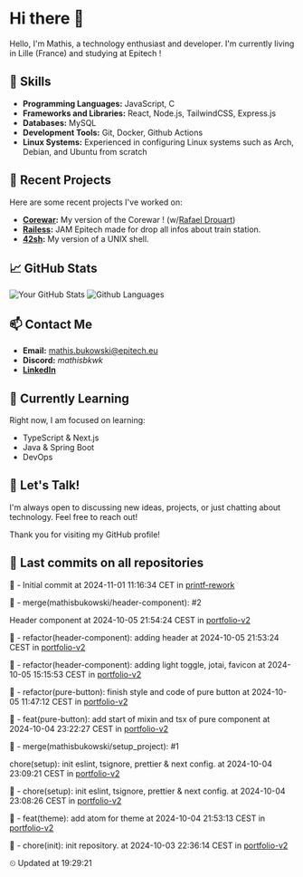 # Hi there 👋

Hello, I'm Mathis, a technology enthusiast and developer. 
I'm currently living in Lille (France) and studying at Epitech !

## 🌟 Skills
- **Programming Languages:** JavaScript, C
- **Frameworks and Libraries:** React, Node.js, TailwindCSS, Express.js
- **Databases:** MySQL
- **Development Tools:** Git, Docker, Github Actions
- **Linux Systems:** Experienced in configuring Linux systems such as Arch, Debian, and Ubuntu from scratch

## 🔭 Recent Projects
Here are some recent projects I've worked on:
- **[Corewar](https://github.com/mathisbukowski/Corewar):** My version of the Corewar ! (w/[Rafael Drouart](https://github.com/rafaeldrouart))
- **[Railess](https://github.com/mathisbukowski/Railess):** JAM Epitech made for drop all infos about train station.
- **[42sh](https://github.com/mathisbukowski/42sh):** My version of a UNIX shell.

## 📈 GitHub Stats
![Your GitHub Stats](https://github-readme-stats.vercel.app/api?username=mathisbukowski&show_icons=true&theme=radical&v=1)
![Github Languages](https://github-readme-stats.vercel.app/api/top-langs?username=mathisbukowski&layout=compact&show_icons=true&theme=radical&v=1)


## 📫 Contact Me
- **Email:** [mathis.bukowski@epitech.eu](mailto:mathis.bukowski@epitech.eu)
- **Discord:** _mathisbkwk_
- **[LinkedIn](https://www.linkedin.com/in/mathisbukowski/)**

## 🌱 Currently Learning
Right now, I am focused on learning:
- TypeScript & Next.js
- Java & Spring Boot
- DevOps

## 💬 Let's Talk!
I'm always open to discussing new ideas, projects, or just chatting about technology. Feel free to reach out!

Thank you for visiting my GitHub profile!


## 🚦 Last commits on all repositories


🔸 - Initial commit at 2024-11-01 11:16:34 CET in [printf-rework](https://github.com/mathisbukowski/printf-rework)

🔸 - merge(mathisbukowski/header-component): #2

Header component at 2024-10-05 21:54:24 CEST in [portfolio-v2](https://github.com/mathisbukowski/portfolio-v2)

🔸 - refactor(header-component): adding header at 2024-10-05 21:53:24 CEST in [portfolio-v2](https://github.com/mathisbukowski/portfolio-v2)

🔸 - refactor(header-component): adding light toggle, jotai, favicon at 2024-10-05 15:15:53 CEST in [portfolio-v2](https://github.com/mathisbukowski/portfolio-v2)

🔸 - refactor(pure-button): finish style and code of pure button at 2024-10-05 11:47:12 CEST in [portfolio-v2](https://github.com/mathisbukowski/portfolio-v2)

🔸 - feat(pure-button): add start of mixin and tsx of pure component at 2024-10-04 23:22:27 CEST in [portfolio-v2](https://github.com/mathisbukowski/portfolio-v2)

🔸 - merge(mathisbukowski/setup_project): #1

chore(setup): init eslint, tsignore, prettier & next config. at 2024-10-04 23:09:21 CEST in [portfolio-v2](https://github.com/mathisbukowski/portfolio-v2)

🔸 - chore(setup): init eslint, tsignore, prettier & next config. at 2024-10-04 23:08:26 CEST in [portfolio-v2](https://github.com/mathisbukowski/portfolio-v2)

🔸 - feat(theme): add atom for theme at 2024-10-04 21:53:13 CEST in [portfolio-v2](https://github.com/mathisbukowski/portfolio-v2)

🔸 - chore(init): init repository. at 2024-10-03 22:36:14 CEST in [portfolio-v2](https://github.com/mathisbukowski/portfolio-v2)


⏲ Updated at 19:29:21